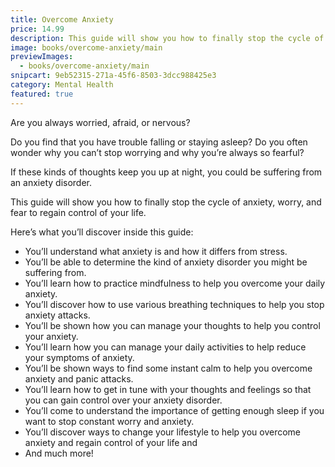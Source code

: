 ```yaml
---
title: Overcome Anxiety
price: 14.99
description: This guide will show you how to finally stop the cycle of anxiety, worry, and fear to regain control of your life.
image: books/overcome-anxiety/main
previewImages:
  - books/overcome-anxiety/main
snipcart: 9eb52315-271a-45f6-8503-3dcc988425e3
category: Mental Health
featured: true
---
```


Are you always worried, afraid, or nervous?

Do you find that you have trouble falling or staying asleep? Do you often wonder why you can’t stop worrying and why you’re always so fearful?

If these kinds of thoughts keep you up at night, you could be suffering from an anxiety disorder.

This guide will show you how to finally stop the cycle of anxiety, worry, and fear to regain control of your life.

Here’s what you’ll discover inside this guide:

- You’ll understand what anxiety is and how it differs from stress.
- You’ll be able to determine the kind of anxiety disorder you might be suffering from.
- You’ll learn how to practice mindfulness to help you overcome your daily anxiety.
- You’ll discover how to use various breathing techniques to help you stop anxiety attacks.
- You’ll be shown how you can manage your thoughts to help you control your anxiety.
- You’ll learn how you can manage your daily activities to help reduce your symptoms of anxiety.
- You’ll be shown ways to find some instant calm to help you overcome anxiety and panic attacks.
- You’ll learn how to get in tune with your thoughts and feelings so that you can gain control over your anxiety disorder.
- You’ll come to understand the importance of getting enough sleep if you want to stop constant worry and anxiety.
- You’ll discover ways to change your lifestyle to help you overcome anxiety and regain control of your life and
- And much more!
